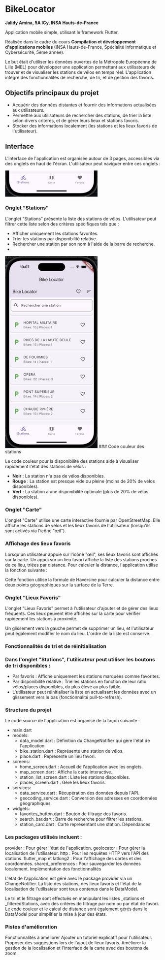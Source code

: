 # BikeLocator

**Jalidy Amina, 5A ICy, INSA Hauts-de-France**

Application mobile simple, utilisant le framework Flutter.

Réalisée dans le cadre du cours **Compilation et développement d'applications mobiles** (INSA Hauts-de-France, Spécialité Informatique et Cybersécurité, 5ème année).

Le but était d'utiliser les données ouvertes de la Métropole Européenne de Lille (MEL) pour développer une application permettant aux utilisateurs de trouver et de visualiser les stations de vélos en temps réel. L'application intègre des fonctionnalités de recherche, de tri, et de gestion des favoris.

## Objectifs principaux du projet

- Acquérir des données distantes et fournir des informations actualisées aux utilisateurs.
- Permettre aux utilisateurs de rechercher des stations, de trier la liste selon divers critères, et de gérer leurs lieux et stations favoris.
- Stocker des informations localement (les stations et les lieux favoris de l'utilisateur).

## Interface
L'interface de l'application est organisée autour de 3 pages, accessibles via des onglets en haut de l'écran. L'utilisateur peut naviguer entre ces onglets :

<img src="images/Onglets.jpg" alt="Les 4 onglets de l'application." width="300">

### Onglet "Stations"

L'onglet "Stations" présente la liste des stations de vélos. L'utilisateur peut filtrer cette liste selon des critères spécifiques tels que :

- Afficher uniquement les stations favorites.
- Trier les stations par disponibilité relative.
- Rechercher une station par son nom à l'aide de la barre de recherche.
- 
<img src="images/tri.jpg" alt="Les 4 onglets de l'application." width="300">
### Code couleur des stations

Le code couleur pour la disponibilité des stations aide à visualiser rapidement l'état des stations de vélos :

- **Noir** : La station n'a pas de vélos disponibles.
- **Rouge** : La station est presque vide ou pleine (moins de 20% de vélos disponibles).
- **Vert** : La station a une disponibilité optimale (plus de 20% de vélos disponibles).


### Onglet "Carte"

L'onglet "Carte" utilise une carte interactive fournie par OpenStreetMap. Elle affiche les stations de vélos et les lieux favoris de l'utilisateur (lorsqu'ils sont activés via l'icône "œil").

### Affichage des lieux favoris

Lorsqu'un utilisateur appuie sur l'icône "œil", ses lieux favoris sont affichés sur la carte. Un appui sur un lieu favori affiche la liste des stations proches de ce lieu, triées par distance. Pour calculer la distance, l'application utilise la fonction suivante :




Cette fonction utilise la formule de Haversine pour calculer la distance entre deux points géographiques sur la surface de la Terre.

### Onglet "Lieux Favoris"
L'onglet "Lieux Favoris" permet à l'utilisateur d'ajouter et de gérer des lieux fréquents. Ces lieux peuvent être affichés sur la carte pour vérifier rapidement les stations à proximité.

Un glissement vers la gauche permet de supprimer un lieu, et l'utilisateur peut également modifier le nom du lieu. L'ordre de la liste est conservé.

### Fonctionnalités de tri et de réinitialisation

### Dans l'onglet "Stations", l'utilisateur peut utiliser les boutons de tri disponibles :

- Par favoris : Affiche uniquement les stations marquées comme favorites.
- Par disponibilité relative : Trie les stations en fonction de leur ratio vélos/places disponibles, du plus élevé au plus faible.
- L'utilisateur peut réinitialiser la liste en actualisant les données avec un glissement vers le bas (fonctionnalité pull-to-refresh).

### Structure du projet

Le code source de l'application est organisé de la façon suivante :

- main.dart
- models:
  - data_model.dart : Définition du ChangeNotifier qui gère l'état de l'application.
  - bike_station.dart : Représente une station de vélos.
  - place.dart : Représente un lieu favori.
- screens:
  - home_screen.dart : Accueil de l'application avec les onglets.
  - map_screen.dart : Affiche la carte interactive.
  - station_list_screen.dart : Liste les stations disponibles.
  - places_screen.dart : Gère les lieux favoris.
- services:
  - data_service.dart : Récupération des données depuis l'API.
  - geocoding_service.dart : Conversion des adresses en coordonnées géographiques.
- widgets:
  - favorites_button.dart : Bouton de filtrage des favoris.
  - search_bar.dart : Barre de recherche pour filtrer les stations.
  - station_card.dart : Carte représentant une station.
Dépendances

### Les packages utilisés incluent :

provider : Pour gérer l'état de l'application.
geolocator : Pour gérer la localisation de l'utilisateur.
http : Pour les requêtes HTTP vers l'API des stations.
flutter_map et latlong2 : Pour l'affichage des cartes et des coordonnées.
shared_preferences : Pour sauvegarder les données localement.
Implémentation des fonctionnalités

L'état de l'application est géré avec le package provider via un ChangeNotifier. La liste des stations, des lieux favoris et l'état de la localisation de l'utilisateur sont tous contenus dans le DataModel.

Le tri et le filtrage sont effectués en manipulant les listes _stations et _filteredStations, avec des critères de filtrage par nom ou par état de favori. Le code couleur et le calcul de distance sont également gérés dans le DataModel pour simplifier la mise à jour des états.

### Pistes d'amélioration

Fonctionnalités à améliorer
Ajouter un tutoriel explicatif pour l'utilisateur.
Proposer des suggestions lors de l'ajout de lieux favoris.
Améliorer la gestion de la localisation et l'interface de la carte avec des boutons de zoom.
